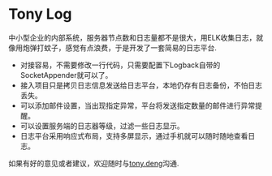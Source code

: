 # Tony Log

中小型企业的内部系统，服务器节点数和日志量都不是很大，用ELK收集日志，就像用炮弹打蚊子，感觉有点浪费，于是开发了一套简易的日志平台.

* 对接容易，不需要修改一行代码，只需要配置下Logback自带的SocketAppender就可以了。
* 接入项目只是拷贝日志信息发送给日志平台，本地仍存有日志备份，不怕日志丢失。
* 可以添加邮件设置，当出现指定异常，平台将发送指定数量的邮件进行异常提醒。
* 可以设置服务端的日志器等级，过滤一些日志显示。
* 日志平台采用响应式布局，支持多屏显示，通过手机就可以随时随地查看日志。

如果有好的意见或者建议，欢迎随时与[tony.deng][mail]沟通.

 [mail]: mailto:dz_005@163.com